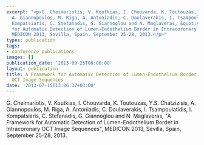 ```yaml
---
excerpt: "<p>G. Cheimariotis, V. Koutkias, I. Chouvarda, K. Toutouzas, Y.S. Chatzizisis,
  A. Giannopoulos, M. Riga, A. Antoniadis, C. Doulaverakis, I. Tsampoulatidis, I.
  Kompatsiaris, C. Stefanadis, G. Giannoglou and N. Maglaveras, &quot;A Framework
  for Automatic Detection of Lumen-Endothelium Border in Intracoronary OCT Image Sequences&quot;,
  MEDICON 2013, Sevilla, Spain, September 25-28, 2013.</p>"
types: publication
tags:
- conference_publications
images: []
publication_date: '2013-09-25T00:00:00'
layout: publication
title: A Framework for Automatic Detection of Lumen-Endothelium Border in Intracoronary
  OCT Image Sequences
date: '2013-07-15T13:06:37+03:00'
---
```

<p>G. Cheimariotis, V. Koutkias, I. Chouvarda, K. Toutouzas, Y.S. Chatzizisis, A. Giannopoulos, M. Riga, A. Antoniadis, C. Doulaverakis, I. Tsampoulatidis, I. Kompatsiaris, C. Stefanadis, G. Giannoglou and N. Maglaveras, &quot;A Framework for Automatic Detection of Lumen-Endothelium Border in Intracoronary OCT Image Sequences&quot;, MEDICON 2013, Sevilla, Spain, September 25-28, 2013.</p>
